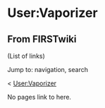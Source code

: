 # User:Vaporizer

## From FIRSTwiki

(List of links)

Jump to: navigation, search

< [User:Vaporizer](/index.php?title=User:Vaporizer&redirect=no "User:Vaporizer")

No pages link to here.
